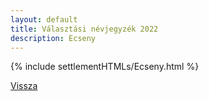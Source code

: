 ```yaml
---
layout: default
title: Választási névjegyzék 2022
description: Ecseny
---
```


{% include settlementHTMLs/Ecseny.html %}

[Vissza](../)